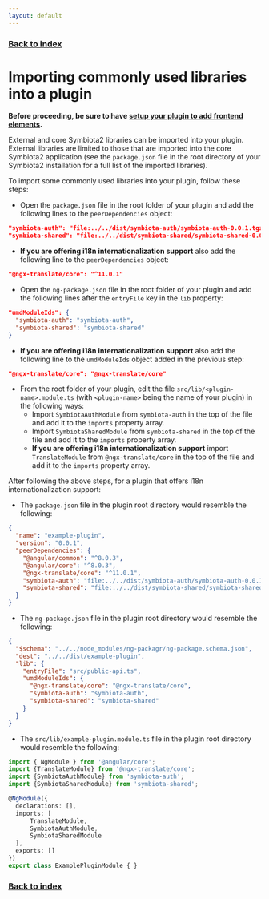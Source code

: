 ```yaml
---
layout: default
---
```


### [Back to index](./index.html)

# Importing commonly used libraries into a plugin

**Before proceeding, be sure to have [setup your plugin to add frontend elements](./frontend-initial-setup.html).**

External and core Symbiota2 libraries can be imported into your plugin. External libraries are limited to those that are 
imported into the core Symbiota2 application (see the `package.json` file in the root directory of your Symbiota2 installation 
for a full list of the imported libraries).

To import some commonly used libraries into your plugin, follow these steps:
- Open the `package.json` file in the root folder of your plugin and add the following lines to the `peerDependencies` object:

```json
"symbiota-auth": "file:../../dist/symbiota-auth/symbiota-auth-0.0.1.tgz",
"symbiota-shared": "file:../../dist/symbiota-shared/symbiota-shared-0.0.1.tgz"
```
- **If you are offering i18n internationalization support** also add the following line to the `peerDependencies` object:

```json
"@ngx-translate/core": "^11.0.1"
```
- Open the `ng-package.json` file in the root folder of your plugin and add the following lines after the `entryFile` key 
  in the `lib` property:
  
```json
"umdModuleIds": {
  "symbiota-auth": "symbiota-auth",
  "symbiota-shared": "symbiota-shared"
}
```
- **If you are offering i18n internationalization support** also add the following line to the `umdModuleIds` object added 
  in the previous step:
  
```json
"@ngx-translate/core": "@ngx-translate/core"
```
- From the root folder of your plugin, edit the file `src/lib/<plugin-name>.module.ts` (with `<plugin-name>` being the name 
  of your plugin) in the following ways:
  - Import `SymbiotaAuthModule` from `symbiota-auth` in the top of the file and add it to the `imports` property array.
  - Import `SymbiotaSharedModule` from `symbiota-shared` in the top of the file and add it to the `imports` property array.
  - **If you are offering i18n internationalization support** import `TranslateModule` from `@ngx-translate/core` in the 
    top of the file and add it to the `imports` property array.

After following the above steps, for a plugin that offers i18n internationalization support: 
- The `package.json` file in the plugin root directory would resemble the following: 

```json
{
  "name": "example-plugin",
  "version": "0.0.1",
  "peerDependencies": {
    "@angular/common": "^8.0.3",
    "@angular/core": "^8.0.3",
    "@ngx-translate/core": "^11.0.1",
    "symbiota-auth": "file:../../dist/symbiota-auth/symbiota-auth-0.0.1.tgz",
    "symbiota-shared": "file:../../dist/symbiota-shared/symbiota-shared-0.0.1.tgz"
  }
}
```
- The `ng-package.json` file in the plugin root directory would resemble the following: 

```json
{
  "$schema": "../../node_modules/ng-packagr/ng-package.schema.json",
  "dest": "../../dist/example-plugin",
  "lib": {
    "entryFile": "src/public-api.ts",
    "umdModuleIds": {
      "@ngx-translate/core": "@ngx-translate/core",
      "symbiota-auth": "symbiota-auth",
      "symbiota-shared": "symbiota-shared"
    }
  }
}
```
- The `src/lib/example-plugin.module.ts` file in the plugin root directory would resemble the following:
     
```typescript
import { NgModule } from '@angular/core';
import {TranslateModule} from '@ngx-translate/core';
import {SymbiotaAuthModule} from 'symbiota-auth';
import {SymbiotaSharedModule} from 'symbiota-shared';

@NgModule({
  declarations: [],
  imports: [
      TranslateModule,
      SymbiotaAuthModule,
      SymbiotaSharedModule
  ],
  exports: []
})
export class ExamplePluginModule { }
```

### [Back to index](./index.html)

